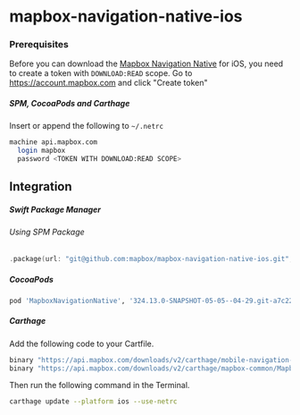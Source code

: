 # mapbox-navigation-native-ios

### Prerequisites

Before you can download the [Mapbox Navigation Native](https://github.com/mapbox/mapbox-navigation-native) for iOS, you need to create a token with `DOWNLOAD:READ` scope.
Go to https://account.mapbox.com and click "Create token"

##### SPM, CocoaPods and Carthage
Insert or append the following to `~/.netrc`

```bash
machine api.mapbox.com
  login mapbox
  password <TOKEN WITH DOWNLOAD:READ SCOPE>
```

## Integration

##### Swift Package Manager

###### Using SPM Package

```swift
.package(url: "git@github.com:mapbox/mapbox-navigation-native-ios.git", from: "324.13.0-SNAPSHOT-05-05--04-29.git-a7c22c9-SNAPSHOT.0506T1037Z.5f957aa"),
```

##### CocoaPods

```ruby
pod 'MapboxNavigationNative', '324.13.0-SNAPSHOT-05-05--04-29.git-a7c22c9-SNAPSHOT.0506T1037Z.5f957aa'
```

##### Carthage

Add the following code to your Cartfile.

```bash
binary "https://api.mapbox.com/downloads/v2/carthage/mobile-navigation-native/MapboxNavigationNative.json" == 324.13.0-SNAPSHOT-05-05--04-29.git-a7c22c9-SNAPSHOT.0506T1037Z.5f957aa
binary "https://api.mapbox.com/downloads/v2/carthage/mapbox-common/MapboxCommon-ios.json" == 24.13.0-SNAPSHOT-05-05--04-29.git-a7c22c9
```

Then run the following command in the Terminal.
```bash
carthage update --platform ios --use-netrc
```
